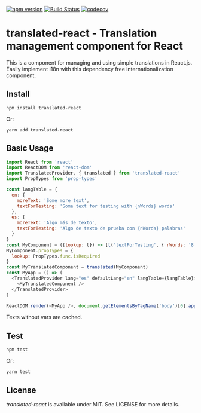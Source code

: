 [![npm version](https://badge.fury.io/js/translated-react.svg)](https://badge.fury.io/js/translated-react) [![Build Status](https://travis-ci.org/miguelcalderon/translated-react.svg?branch=master)](https://travis-ci.org/miguelcalderon/translated-react) [![codecov](https://codecov.io/gh/miguelcalderon/translated-react/branch/master/graph/badge.svg)](https://codecov.io/gh/miguelcalderon/translated-react)



# translated-react - Translation management component for React

This is a component for managing and using simple translations in React.js. Easily implement i18n with this dependency free internationalization component.

## Install

`npm install translated-react`

Or:

`yarn add translated-react`


## Basic Usage

```js
import React from 'react'
import ReactDOM from 'react-dom'
import TranslatedProvider, { translated } from 'translated-react'
import PropTypes from 'prop-types'

const langTable = {
  en: {
    moreText: 'Some more text',
    textForTesting: 'Some text for testing with {nWords} words'
  },
  es: {
    moreText: 'Algo más de texto',
    textForTesting: 'Algo de texto de prueba con {nWords} palabras'
  }
}
const MyComponent = ({lookup: t}) => [t('textForTesting', { nWords: '8' }), t('moreText')]
MyComponent.propTypes = {
  lookup: PropTypes.func.isRequired
}
const MyTranslatedComponent = translated(MyComponent)
const MyApp = () => (
  <TranslatedProvider lang="es" defaultLang="en" langTable={langTable}>
    <MyTranslatedComponent />
  </TranslatedProvider>
)

ReactDOM.render(<MyApp />, document.getElementsByTagName('body')[0].appendChild(document.createElement('div')))
```
Texts without vars are cached.


## Test

`npm test`

Or:

`yarn test`


## License

*translated-react* is available under MIT. See LICENSE for more details.

